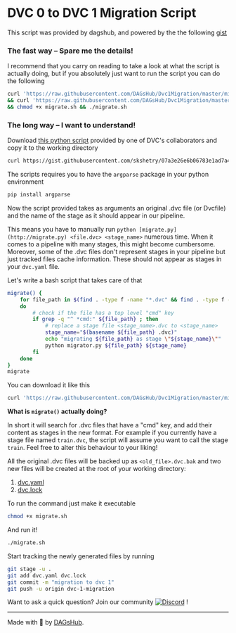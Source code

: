 # DVC 0 to DVC 1 Migration Script
This script was provided by dagshub, and powered by the the following [gist](https://gist.githubusercontent.com/skshetry/07a3e26e6b06783e1ad7a4b6db6479da/raw/919786bf6dd5c97dbb64a53c5066de3bb2f5e57d/migrator.py)

### The fast way – Spare me the details!

I recommend that you carry on reading to take a look at what the script is actually doing, but if you absolutely just want to run the script you can do the following

```bash
curl 'https://raw.githubusercontent.com/DAGsHub/Dvc1Migration/master/migrator.py' -O \
&& curl 'https://raw.githubusercontent.com/DAGsHub/Dvc1Migration/master/migrate.sh' -O \
&& chmod +x migrate.sh && ./migrate.sh
```

### The long way – I want to understand!

Download [this python script](https://gist.github.com/skshetry/07a3e26e6b06783e1ad7a4b6db6479da) provided by one of DVC's collaborators and copy it to the working directory

```bash
curl https://gist.githubusercontent.com/skshetry/07a3e26e6b06783e1ad7a4b6db6479da/raw/919786bf6dd5c97dbb64a53c5066de3bb2f5e57d/migrator.py -O
```

The scripts requires you to have the `argparse` package in your python environment

```bash
pip install argparse
```

Now the script provided takes as arguments an original .dvc file (or Dvcfile) and the name of the stage as it should appear in our pipeline. 

This means you have to manually run `python [migrate.py](http://migrate.py) <file.dvc> <stage_name>` numerous time. When it comes to a pipeline with many stages, this might become cumbersome. Moreover, some of the .dvc files don't represent stages in your pipeline but just tracked files cache information. These should not appear as stages in your `dvc.yaml` file. 

Let's write a bash script that takes care of that

```bash
migrate() {
	for file_path in $(find . -type f -name "*.dvc" && find . -type f -name "Dvcfile")
	do
		# check if the file has a top level "cmd" key
		if grep -q "^ *cmd:" ${file_path} ; then
			# replace a stage file <stage_name>.dvc to <stage_name>
			stage_name="$(basename ${file_path} .dvc)"
			echo "migrating ${file_path} as stage \"${stage_name}\""
			python migrator.py ${file_path} ${stage_name}
		fi
	done
}
migrate
```

You can download it like this

```bash
curl 'https://raw.githubusercontent.com/DAGsHub/Dvc1Migration/master/migrate.sh' -O
```

**What is `migrate()` actually doing?**

In short it will search for .dvc files that have a "cmd" key, and add their content as stages in the new format. For example if you currently have a stage file named `train.dvc`, the script will assume you want to call the stage `train`. Feel free to alter this behaviour to your liking! 

All the original .dvc files will be backed up as `<old_file>.dvc.bak` and two new files will be created at the root of your working directory:

1. [dvc.yaml](https://dvc.org/doc/user-guide/dvc-files-and-directories#dvcyaml-file)
2. [dvc.lock](https://dvc.org/doc/user-guide/dvc-files-and-directories#dvclock-file)

To run the command just make it executable

```bash
chmod +x migrate.sh
```

And run it!

```bash
./migrate.sh
```

Start tracking the newly generated files by running

```bash
git stage -u .
git add dvc.yaml dvc.lock
git commit -m "migration to dvc 1"
git push -u origin dvc-1-migration
```



Want to ask a quick question? Join our community [![Discord](https://img.shields.io/discord/698874030052212737)](https://discord.com/invite/9gU36Y6)  !

---

Made with 🐶 by [DAGsHub](https://dagshub.com/).
